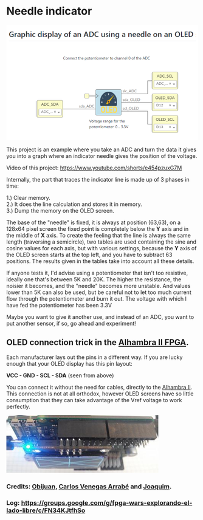 # Needle indicator

![](https://github.com/Democrito/repositorios/blob/master/Sensors/I2C/OLED/needle_indicator/IMG/ADC%20to%20OLED%20needle%20indicator.PNG)

This project is an example where you take an ADC and turn the data it gives you into a graph where an indicator needle gives the position of the voltage.

Video of this project: https://www.youtube.com/shorts/e454pzuxG7M

Internally, the part that traces the indicator line is made up of 3 phases in time:

1.) Clear memory.  
2.) It does the line calculation and stores it in memory.  
3.) Dump the memory on the OLED screen.  

The base of the "needle" is fixed, it is always at position (63,63), on a 128x64 pixel screen the fixed point is completely below the **Y** axis and in the middle of **X** axis. To create the feeling that the line is always the same length (traversing a semicircle), two tables are used containing the sine and cosine values for each axis, but with various settings, because the **Y** axis of the OLED screen starts at the top left, and you have to subtract 63 positions. The results given in the tables take into account all these details.

If anyone tests it, I'd advise using a potentiometer that isn't too resistive, ideally one that's between 5K and 20K. The higher the resistance, the noisier it becomes, and the "needle" becomes more unstable. And values lower than 5K can also be used, but be careful not to let too much current flow through the potentiometer and burn it out. The voltage with which I have fed the potentiometer has been 3.3V

Maybe you want to give it another use, and instead of an ADC, you want to put another sensor, if so, go ahead and experiment!

## OLED connection trick in the [Alhambra II FPGA](https://alhambrabits.com/alhambra/).

Each manufacturer lays out the pins in a different way. If you are lucky enough that your OLED display has this pin layout:

**VCC - GND - SCL - SDA** (seen from above)

You can connect it without the need for cables, directly to the [Alhambra II](https://alhambrabits.com/alhambra/). This connection is not at all orthodox, however OLED screens have so little consumption that they can take advantage of the Vref voltage to work perfectly.

![](https://github.com/Democrito/repositorios/blob/master/Sensors/I2C/OLED/drawLines/img/alhambra%20fpga%20oled.jpg)

### Credits: [Obijuan](https://github.com/Obijuan), [Carlos Venegas Arrabé](https://github.com/cavearr) and [Joaquim](https://groups.google.com/g/fpga-wars-explorando-el-lado-libre/c/FN34KJtfhSo).

### Log: https://groups.google.com/g/fpga-wars-explorando-el-lado-libre/c/FN34KJtfhSo
